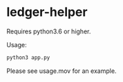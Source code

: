 # ledger-helper

Requires python3.6 or higher.

Usage:

```bash
python3 app.py
```
Please see usage.mov for an example.
